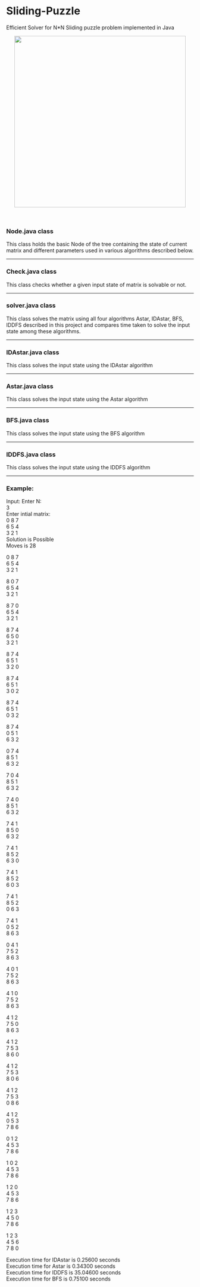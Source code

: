 # Sliding-Puzzle
Efficient Solver for N*N Sliding puzzle problem implemented in Java

<p align="center">
  <img width="460" height="460" src="https://user-images.githubusercontent.com/68428319/124742971-e059a280-df3a-11eb-96b0-6dbc71399d12.gif">
</p>
<br />

### Node.java class    
This class holds the basic Node of the tree containing the state of current matrix and different parameters used in various algorithms described below.
<hr />

### Check.java class
This class checks whether a given input state of matrix is solvable or not.
<hr />

### solver.java class
This class solves the matrix using all four algorithms Astar, IDAstar, BFS, IDDFS described in this project and compares time taken to solve the input state among these algorithms. 
<hr />

### IDAstar.java class
This class solves the input state using the IDAstar algorithm
<hr />

### Astar.java class
This class solves the input state using the Astar algorithm
<hr />

### BFS.java class
This class solves the input state using the BFS algorithm
<hr />

### IDDFS.java class
This class solves the input state using the IDDFS algorithm
<hr />

### Example:
Input:
Enter N:  
3  
Enter intial matrix:  
0 8 7   
6 5 4  
3 2 1  
Solution is Possible  
Moves is 28  

0 8 7  
6 5 4  
3 2 1  

8 0 7  
6 5 4  
3 2 1  

8 7 0  
6 5 4  
3 2 1  

8 7 4  
6 5 0  
3 2 1  

8 7 4  
6 5 1  
3 2 0  

8 7 4  
6 5 1  
3 0 2  

8 7 4  
6 5 1  
0 3 2  

8 7 4  
0 5 1  
6 3 2  

0 7 4  
8 5 1  
6 3 2  

7 0 4  
8 5 1  
6 3 2  

7 4 0  
8 5 1  
6 3 2  

7 4 1  
8 5 0  
6 3 2  

7 4 1  
8 5 2  
6 3 0  

7 4 1  
8 5 2  
6 0 3  

7 4 1  
8 5 2  
0 6 3  

7 4 1  
0 5 2  
8 6 3  

0 4 1  
7 5 2  
8 6 3  

4 0 1  
7 5 2  
8 6 3  

4 1 0  
7 5 2  
8 6 3  

4 1 2  
7 5 0  
8 6 3  

4 1 2  
7 5 3  
8 6 0  

4 1 2  
7 5 3  
8 0 6  

4 1 2  
7 5 3  
0 8 6  

4 1 2  
0 5 3  
7 8 6  

0 1 2  
4 5 3  
7 8 6  

1 0 2  
4 5 3  
7 8 6  

1 2 0  
4 5 3  
7 8 6  

1 2 3  
4 5 0  
7 8 6  

1 2 3  
4 5 6  
7 8 0  

Execution time for IDAstar is 0.25600 seconds  
Execution time for Astar is 0.34300 seconds  
Execution time for IDDFS is 35.04600 seconds  
Execution time for BFS is 0.75100 seconds  

